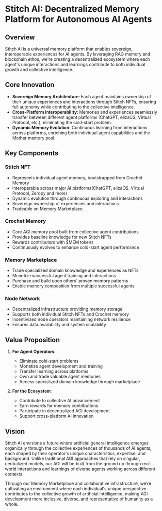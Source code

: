 # Stitch AI: Decentralized Memory Platform for Autonomous AI Agents

## Overview

Stitch AI is a universal memory platform that enables sovereign, interoperable experiences for AI agents. By leveraging RAG memory and blockchain ethos, we're creating a decentralized ecosystem where each agent's unique interactions and learnings contribute to both individual growth and collective intelligence.

## Core Innovation

- **Sovereign Memory Architecture**: Each agent maintains ownership of their unique experiences and interactions through Stitch NFTs, ensuring full autonomy while contributing to the collective intelligence.
- **Cross-Platform Interoperability**: Memories and experiences seamlessly transfer between different agent platforms (ChatGPT, elizaOS, Virtual Protocol, etc.), eliminating the cold-start problem.
- **Dynamic Memory Evolution**: Continuous learning from interactions across platforms, enriching both individual agent capabilities and the Mother memory pool.

## Key Components

### Stitch NFT

- Represents individual agent memory, bootstrapped from Crochet Memory
- Interoperable across major AI platforms(ChatGPT, elizaOS, Virtual Protocol, Zeropy and more)
- Dynamic evolution through continuous exploring and interactions
- Sovereign ownership of experiences and interactions
- Tradeable on Memory Marketplace

### Crochet Memory

- Core AGI memory pool built from collective agent contributions
- Provides baseline knowledge for new Stitch NFTs
- Rewards contributors with $MEM tokens
- Continuously evolves to enhance cold-start agent performance

### Memory Marketplace
- Trade specialized domain knowledge and experiences as NFTs
- Monetize successful agent training and interactions
- Purchase and build upon others' proven memory patterns
- Enable memory composition from multiple successful agents

### Node Network

- Decentralized infrastructure providing memory storage
- Supports both individual Stitch NFTs and Crochet memory
- Incentivized node operators maintaining network resilience
- Ensures data availability and system scalability

## Value Proposition

1. **For Agent Operators**:

   - Eliminate cold-start problems
   - Monetize agent development and training
   - Transfer learning across platforms
   - Own and trade valuable agent memories
   - Access specialized domain knowledge through marketplace

2. **For the Ecosystem**:
   - Contribute to collective AI advancement
   - Earn rewards for memory contributions
   - Participate in decentralized AGI development
   - Support cross-platform AI innovation
  

## Vision
Stitch AI envisions a future where artificial general intelligence emerges organically through the collective experiences of thousands of AI agents, each shaped by their operator's unique characteristics, expertise, and background. Unlike traditional AGI approaches that rely on singular, centralized models, our AGI will be built from the ground up through real-world interactions and learnings of diverse agents working across different contexts.

Through our Memory Marketplace and collaborative infrastructure, we're cultivating an environment where each individual's unique perspective contributes to the collective growth of artificial intelligence, making AGI development more inclusive, diverse, and representative of humanity as a whole.

